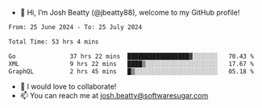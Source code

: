 - 👋 Hi, I’m Josh Beatty (@jbeatty88), welcome to my GitHub profile!

<!--START_SECTION:waka-->

```txt
From: 25 June 2024 - To: 25 July 2024

Total Time: 53 hrs 4 mins

Go               37 hrs 22 mins  █████████████████▓░░░░░░░   70.43 %
XML              9 hrs 22 mins   ████▒░░░░░░░░░░░░░░░░░░░░   17.67 %
GraphQL          2 hrs 45 mins   █▒░░░░░░░░░░░░░░░░░░░░░░░   05.18 %
```

<!--END_SECTION:waka-->

- 💞️ I would love to collaborate!
- 📫 You can reach me at josh.beatty@softwaresugar.com

<!---
jbeatty88/jbeatty88 is a ✨ special ✨ repository because its `README.md` (this file) appears on your GitHub profile.
You can click the Preview link to take a look at your changes.
--->
